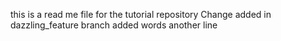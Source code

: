 this is a read me file for the tutorial repository
Change added in dazzling_feature branch added words
another line